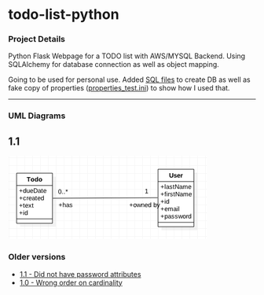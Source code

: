 # todo-list-python

### Project Details
Python Flask Webpage for a TODO list with AWS/MYSQL Backend. Using SQLAlchemy for database connection as well as object mapping.

Going to be used for personal use. Added [SQL files](https://github.com/bryangarcia831/todo-list-python/tree/master/Resources) to create DB as well as fake copy of properties ([properties_test.ini](https://raw.githubusercontent.com/bryangarcia831/todo-list-python/master/properties_test.ini)) to show how I used that.

***

### UML Diagrams
## 1.1
![alt text](https://raw.githubusercontent.com/bryangarcia831/todo-list-python/master/images/TODO-UML-1.2.png "Version 1.0 UML")
### Older versions
* [1.1 - Did not have password attributes](https://raw.githubusercontent.com/bryangarcia831/todo-list-python/master/images/TODO-UML-1.1.png) 
* [1.0 - Wrong order on cardinality](https://raw.githubusercontent.com/bryangarcia831/todo-list-python/master/images/TODO-UML-1.0.png) 